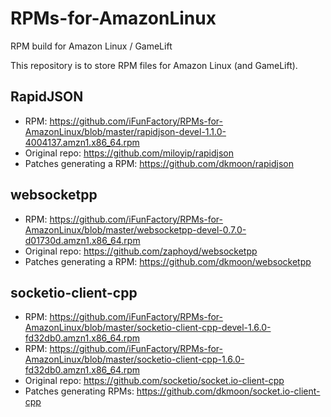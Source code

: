 # RPMs-for-AmazonLinux
RPM build for Amazon Linux / GameLift

This repository is to store RPM files for Amazon Linux (and GameLift).


## RapidJSON

* RPM: https://github.com/iFunFactory/RPMs-for-AmazonLinux/blob/master/rapidjson-devel-1.1.0-4004137.amzn1.x86_64.rpm
* Original repo: https://github.com/miloyip/rapidjson
* Patches generating a RPM: https://github.com/dkmoon/rapidjson

## websocketpp

* RPM: https://github.com/iFunFactory/RPMs-for-AmazonLinux/blob/master/websocketpp-devel-0.7.0-d01730d.amzn1.x86_64.rpm
* Original repo: https://github.com/zaphoyd/websocketpp
* Patches generating a RPM: https://github.com/dkmoon/websocketpp

## socketio-client-cpp

* RPM: https://github.com/iFunFactory/RPMs-for-AmazonLinux/blob/master/socketio-client-cpp-devel-1.6.0-fd32db0.amzn1.x86_64.rpm
* RPM: https://github.com/iFunFactory/RPMs-for-AmazonLinux/blob/master/socketio-client-cpp-1.6.0-fd32db0.amzn1.x86_64.rpm
* Original repo: https://github.com/socketio/socket.io-client-cpp
* Patches generating RPMs: https://github.com/dkmoon/socket.io-client-cpp
